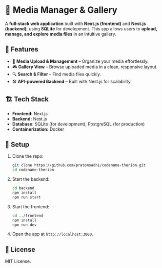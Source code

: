 # 📸 Media Manager & Gallery  

A **full-stack web application** built with **Next.js (frontend)** and **Nest.js (backend)**, using **SQLite** for development. This app allows users to **upload, manage, and explore media files** in an intuitive gallery.  

## 🚀 Features  
- 📂 **Media Upload & Management** – Organize your media effortlessly.  
- 🎮 **Gallery View** – Browse uploaded media in a clean, responsive layout.  
- 🔍 **Search & Filter** – Find media files quickly.  
- 🛠 **API-powered Backend** – Built with Nest.js for scalability.  

## 🏗️ Tech Stack  
- **Frontend:** Next.js  
- **Backend:** Nest.js  
- **Database:** SQLite (for development), PostgreSQL (for production)  
- **Containerization:** Docker  

## 🔧 Setup  
1. Clone the repo:  
   ```sh
   git clone https://github.com/pratomoadhi/codename-therion.git
   cd codename-therion
   ```
2. Start the backend:  
   ```sh
   cd backend  
   npm install  
   npm run start  
   ```
3. Start the frontend:  
   ```sh
   cd ../frontend  
   npm install  
   npm run dev  
   ```
4. Open the app at `http://localhost:3000`.  

## 🐜 License  
MIT License.  

